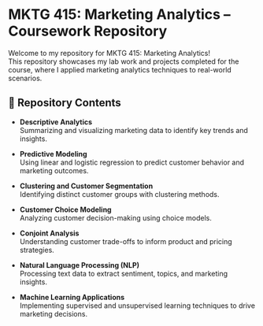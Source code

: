 # MKTG 415: Marketing Analytics – Coursework Repository

Welcome to my repository for MKTG 415: Marketing Analytics!  
This repository showcases my lab work and projects completed for the course, where I applied marketing analytics techniques to real-world scenarios.

## 📂 Repository Contents

- **Descriptive Analytics**  
  Summarizing and visualizing marketing data to identify key trends and insights.

- **Predictive Modeling**  
  Using linear and logistic regression to predict customer behavior and marketing outcomes.

- **Clustering and Customer Segmentation**  
  Identifying distinct customer groups with clustering methods.

- **Customer Choice Modeling**  
  Analyzing customer decision-making using choice models.

- **Conjoint Analysis**  
  Understanding customer trade-offs to inform product and pricing strategies.

- **Natural Language Processing (NLP)**  
  Processing text data to extract sentiment, topics, and marketing insights.

- **Machine Learning Applications**  
  Implementing supervised and unsupervised learning techniques to drive marketing decisions.
